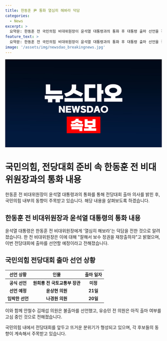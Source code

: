 ```yaml
---
title: 한동훈 尹 통화 열심히 해봐라 덕담
categories:
  - News
excerpt: >
  요약문: 한동훈 전 국민의힘 비대위원장이 윤석열 대통령과의 통화 후 대통령 출마 선언을 결심하며, 서울 여의도 대산빌딩에 선거사무실을 계약했다. 국민의힘 당 대표 선출을 위한 전당대회 출마를 선언한 인사는 원희룡 전 국토교통부 장관 등이며, 윤상현 의원과 나경원 의원은 출마를 예고했고, 안철수 김재섭 의원은 불출마를 선언했으며, 유승민 전 의원은 아직 출마 여부를 결정 중이다.
feature_text: >
  요약문: 한동훈 전 국민의힘 비대위원장이 윤석열 대통령과의 통화 후 대통령 출마 선언을 결심하며, 서울 여의도 대산빌딩에 선거사무실을 계약했다. 국민의힘 당 대표 선출을 위한 전당대회 출마를 선언한 인사는 원희룡 전 국토교통부 장관 등이며, 윤상현 의원과 나경원 의원은 출마를 예고했고, 안철수 김재섭 의원은 불출마를 선언했으며, 유승민 전 의원은 아직 출마 여부를 결정 중이다.
image: '/assets/img/newsdao_breakingnews.jpg'
---
```


<p><img src="/assets/img/newsdao_breakingnews.jpg" alt="firstkoreanews 속보" /></p>

<h1>국민의힘, 전당대회 준비 속 한동훈 전 비대위원장과의 통화 내용</h1>

<p data-ke-size="size16">한동훈 전 비대위원장이 윤석열 대통령과의 통화를 통해 전당대회 출마 의사를 밝힌 후, 국민의힘 내부의 동향이 주목받고 있습니다. 해당 내용을 살펴보도록 하겠습니다.</p>

<h2 data-ke-size="size26">한동훈 전 비대위원장과 윤석열 대통령의 통화 내용</h2>

<p data-ke-size="size16">윤석열 대통령은 한동훈 전 비대위원장에게 '열심히 해보라'는 덕담을 전한 것으로 알려졌습니다. 한 전 비대위원장은 이에 대해 "잘해서 보수 정권을 재창출하자"고 밝혔으며, 이번 전당대회에 출마를 선언할 예정이라고 전해졌습니다.</p>

<h2 data-ke-size="size26">국민의힘 전당대회 출마 선언 상황</h2>

<table>
<thead>
<tr>
<th>선언 상황</th>
<th>인물</th>
<th>출마 일자</th>
</tr>
</thead>
<tbody>
<tr>
<td style="text-align: center; height: 17px;"><b>공식 선언</b></td>
<td style="text-align: center; height: 17px;"><b>원희룡 전 국토교통부 장관</b></td>
<td style="text-align: center; height: 17px;"><b>미정</b></td>
</tr>
<tr>
<td style="text-align: center; height: 17px;"><b>선언 예정</b></td>
<td style="text-align: center; height: 17px;"><b>윤상현 의원</b></td>
<td style="text-align: center; height: 17px;"><b>21일</b></td>
</tr>
<tr>
<td style="text-align: center; height: 17px;"><b>임박한 선언</b></td>
<td style="text-align: center; height: 17px;"><b>나경원 의원</b></td>
<td style="text-align: center; height: 17px;"><b>20일</b></td>
</tr>
</tbody>
</table>

<p data-ke-size="size16">이와 함께 안철수 김재섭 의원은 불출마를 선언했고, 유승민 전 의원은 아직 출마 여부를 고심 중인 것으로 전해졌습니다.</p>

<p data-ke-size="size16">국민의힘 내에서 전당대회를 앞두고 뜨거운 분위기가 형성되고 있으며, 각 후보들의 동향이 계속해서 주목받고 있습니다.</p>

